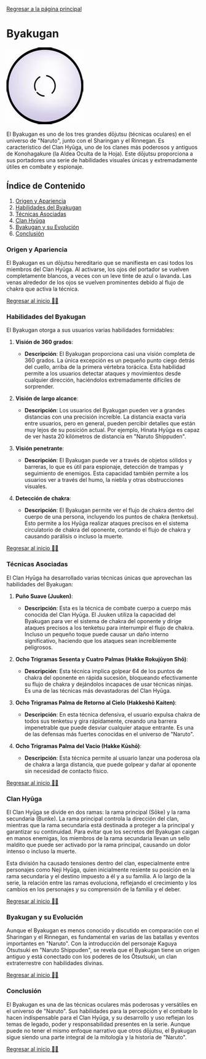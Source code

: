 [Regresar a la página principal](../README.md)

# Byakugan

![Byakugan](img/byakugan.jpeg)

El Byakugan es uno de los tres grandes dōjutsu (técnicas oculares) en el universo de "Naruto", junto con el Sharingan y el Rinnegan. Es característico del Clan Hyūga, uno de los clanes más poderosos y antiguos de Konohagakure (la Aldea Oculta de la Hoja). Este dōjutsu proporciona a sus portadores una serie de habilidades visuales únicas y extremadamente útiles en combate y espionaje.

## Índice de Contenido

1. [Origen y Apariencia](#origen-y-apariencia)
2. [Habilidades del Byakugan](#habilidades-del-byakugan)
3. [Técnicas Asociadas](#técnicas-asociadas)
4. [Clan Hyūga](#clan-hyūga)
5. [Byakugan y su Evolución](#byakugan-y-su-evolución)
6. [Conclusión](#conclusión)

### Origen y Apariencia

El Byakugan es un dōjutsu hereditario que se manifiesta en casi todos los miembros del Clan Hyūga. Al activarse, los ojos del portador se vuelven completamente blancos, a veces con un leve tinte de azul o lavanda. Las venas alrededor de los ojos se vuelven prominentes debido al flujo de chakra que activa la técnica.

[Regresar al inicio ☝🏻](#byakugan)

### Habilidades del Byakugan

El Byakugan otorga a sus usuarios varias habilidades formidables:

1. **Visión de 360 grados**:
   - **Descripción**: El Byakugan proporciona casi una visión completa de 360 grados. La única excepción es un pequeño punto ciego detrás del cuello, arriba de la primera vértebra torácica. Esta habilidad permite a los usuarios detectar ataques y movimientos desde cualquier dirección, haciéndolos extremadamente difíciles de sorprender.

2. **Visión de largo alcance**:
   - **Descripción**: Los usuarios del Byakugan pueden ver a grandes distancias con una precisión increíble. La distancia exacta varía entre usuarios, pero en general, pueden percibir detalles que están muy lejos de su posición actual. Por ejemplo, Hinata Hyūga es capaz de ver hasta 20 kilómetros de distancia en "Naruto Shippuden".

3. **Visión penetrante**:
   - **Descripción**: El Byakugan puede ver a través de objetos sólidos y barreras, lo que es útil para espionaje, detección de trampas y seguimiento de enemigos. Esta capacidad también permite a los usuarios ver a través del humo, la niebla y otras obstrucciones visuales.

4. **Detección de chakra**:
   - **Descripción**: El Byakugan permite ver el flujo de chakra dentro del cuerpo de una persona, incluyendo los puntos de chakra (tenketsu). Esto permite a los Hyūga realizar ataques precisos en el sistema circulatorio de chakra del oponente, cortando el flujo de chakra y causando parálisis o incluso la muerte.

[Regresar al inicio ☝🏻](#byakugan)

### Técnicas Asociadas

El Clan Hyūga ha desarrollado varias técnicas únicas que aprovechan las habilidades del Byakugan:

1. **Puño Suave (Juuken)**:
   - **Descripción**: Esta es la técnica de combate cuerpo a cuerpo más conocida del Clan Hyūga. El Juuken utiliza la capacidad del Byakugan para ver el sistema de chakra del oponente y dirige ataques precisos a los tenketsu para interrumpir el flujo de chakra. Incluso un pequeño toque puede causar un daño interno significativo, haciendo que los ataques sean increíblemente peligrosos.

2. **Ocho Trigramas Sesenta y Cuatro Palmas (Hakke Rokujūyon Shō)**:
   - **Descripción**: Esta técnica implica golpear 64 de los puntos de chakra del oponente en rápida sucesión, bloqueando efectivamente su flujo de chakra y dejándolos incapaces de usar técnicas ninjas. Es una de las técnicas más devastadoras del Clan Hyūga.

3. **Ocho Trigramas Palma de Retorno al Cielo (Hakkeshō Kaiten)**:
   - **Descripción**: En esta técnica defensiva, el usuario expulsa chakra de todos sus tenketsu y gira rápidamente, creando una barrera impenetrable que puede desviar cualquier ataque entrante. Es una de las defensas más fuertes conocidas en el universo de "Naruto".

4. **Ocho Trigramas Palma del Vacio (Hakke Kūshō)**:
   - **Descripción**: Esta técnica permite al usuario lanzar una poderosa ola de chakra a larga distancia, que puede golpear y dañar al oponente sin necesidad de contacto físico.

[Regresar al inicio ☝🏻](#byakugan)
### Clan Hyūga

El Clan Hyūga se divide en dos ramas: la rama principal (Sōke) y la rama secundaria (Bunke). La rama principal controla la dirección del clan, mientras que la rama secundaria está destinada a proteger a la principal y garantizar su continuidad. Para evitar que los secretos del Byakugan caigan en manos enemigas, los miembros de la rama secundaria llevan un sello maldito que puede ser activado por la rama principal, causando un dolor intenso o incluso la muerte.

Esta división ha causado tensiones dentro del clan, especialmente entre personajes como Neji Hyūga, quien inicialmente resiente su posición en la rama secundaria y el destino impuesto a él y a su familia. A lo largo de la serie, la relación entre las ramas evoluciona, reflejando el crecimiento y los cambios en los personajes y su comprensión de la familia y el deber.

[Regresar al inicio ☝🏻](#byakugan)

### Byakugan y su Evolución

Aunque el Byakugan es menos conocido y discutido en comparación con el Sharingan y el Rinnegan, es fundamental en varias de las batallas y eventos importantes en "Naruto". Con la introducción del personaje Kaguya Ōtsutsuki en "Naruto Shippuden", se revela que el Byakugan tiene un origen antiguo y está conectado con los poderes de los Ōtsutsuki, un clan extraterrestre con habilidades divinas.

[Regresar al inicio ☝🏻](#byakugan)
### Conclusión

El Byakugan es una de las técnicas oculares más poderosas y versátiles en el universo de "Naruto". Sus habilidades para la percepción y el combate lo hacen indispensable para el Clan Hyūga, y su desarrollo y uso reflejan los temas de legado, poder y responsabilidad presentes en la serie. Aunque puede no tener el mismo enfoque narrativo que otros dōjutsu, el Byakugan sigue siendo una parte integral de la mitología y la historia de "Naruto".

[Regresar al inicio ☝🏻](#byakugan)